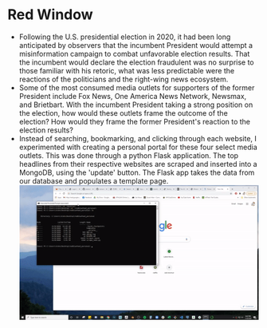 # Red Window
* Following the U.S. presidential election in 2020, it had been long anticipated by observers that the incumbent President would attempt a misinformation campaign to combat unfavorable election results.  That the incumbent would declare the election fraudulent was no surprise to those familiar with his retoric, what was less predictable were the reactions of the politicians and the right-wing news ecosystem.
* Some of the most consumed media outlets for supporters of the former President include Fox News, One America News Network, Newsmax, and Brietbart.  With the incumbent President taking a strong position on the election, how would these outlets frame the outcome of the election?  How would they frame the former President's reaction to the election results?
* Instead of searching, bookmarking, and clicking through each website, I experimented with creating a personal portal for these four select media outlets.  This was done through a python Flask application.  The top headlines from their respective websites are scraped and inserted into a MongoDB, using the 'update' button.  The Flask app takes the data from our database and populates a template page.
![redwDemo](images/test_redwindow.gif)